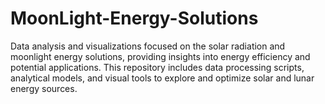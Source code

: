 # MoonLight-Energy-Solutions
Data analysis and visualizations focused on the solar radiation and moonlight energy solutions, providing insights into energy efficiency and potential applications. This repository includes data processing scripts, analytical models, and visual tools to explore and optimize solar and lunar energy sources.
